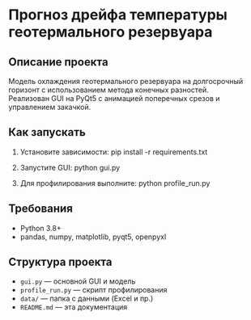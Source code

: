 # Прогноз дрейфа температуры геотермального резервуара

## Описание проекта
Модель охлаждения геотермального резервуара на долгосрочный горизонт с использованием метода конечных разностей.  
Реализован GUI на PyQt5 с анимацией поперечных срезов и управлением закачкой.

## Как запускать
1. Установите зависимости:
pip install -r requirements.txt


2. Запустите GUI:
python gui.py


3. Для профилирования выполните:
python profile_run.py



## Требования
- Python 3.8+
- pandas, numpy, matplotlib, pyqt5, openpyxl

## Структура проекта
- `gui.py` — основной GUI и модель
- `profile_run.py` — скрипт профилирования
- `data/` — папка с данными (Excel и пр.)
- `README.md` — эта документация